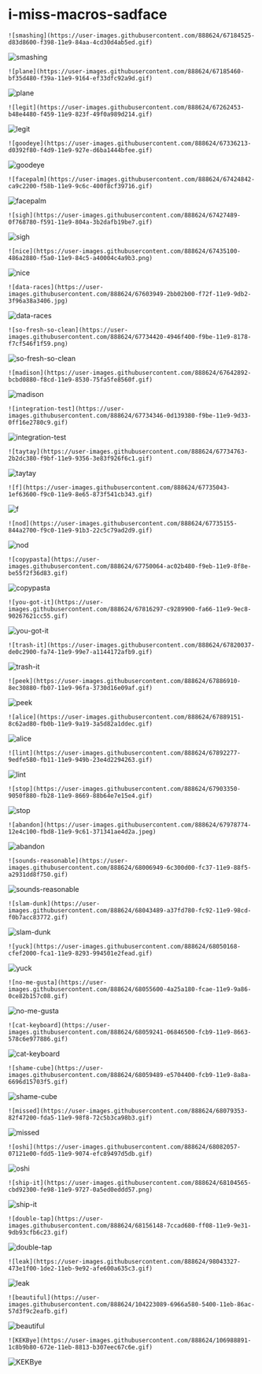 # i-miss-macros-sadface

`![smashing](https://user-images.githubusercontent.com/888624/67184525-d83d8600-f398-11e9-84aa-4cd30d4ab5ed.gif)`

![smashing](https://user-images.githubusercontent.com/888624/67184525-d83d8600-f398-11e9-84aa-4cd30d4ab5ed.gif)

`![plane](https://user-images.githubusercontent.com/888624/67185460-bf35d480-f39a-11e9-9164-ef33dfc92a9d.gif)`

![plane](https://user-images.githubusercontent.com/888624/67185460-bf35d480-f39a-11e9-9164-ef33dfc92a9d.gif)

`![legit](https://user-images.githubusercontent.com/888624/67262453-b48e4480-f459-11e9-823f-49f0a989d214.gif)`

![legit](https://user-images.githubusercontent.com/888624/67262453-b48e4480-f459-11e9-823f-49f0a989d214.gif)

`![goodeye](https://user-images.githubusercontent.com/888624/67336213-d0392f80-f4d9-11e9-927e-d6ba1444bfee.gif)`

![goodeye](https://user-images.githubusercontent.com/888624/67336213-d0392f80-f4d9-11e9-927e-d6ba1444bfee.gif)

`![facepalm](https://user-images.githubusercontent.com/888624/67424842-ca9c2200-f58b-11e9-9c6c-400f8cf39716.gif)`

![facepalm](https://user-images.githubusercontent.com/888624/67424842-ca9c2200-f58b-11e9-9c6c-400f8cf39716.gif)

`![sigh](https://user-images.githubusercontent.com/888624/67427489-0f768780-f591-11e9-804a-3b2dafb19be7.gif)`

![sigh](https://user-images.githubusercontent.com/888624/67427489-0f768780-f591-11e9-804a-3b2dafb19be7.gif)

`![nice](https://user-images.githubusercontent.com/888624/67435100-486a2880-f5a0-11e9-84c5-a40004c4a9b3.png)`

![nice](https://user-images.githubusercontent.com/888624/67435100-486a2880-f5a0-11e9-84c5-a40004c4a9b3.png)

`![data-races](https://user-images.githubusercontent.com/888624/67603949-2bb02b00-f72f-11e9-9db2-3f96a38a3406.jpg)`

![data-races](https://user-images.githubusercontent.com/888624/67603949-2bb02b00-f72f-11e9-9db2-3f96a38a3406.jpg)

`![so-fresh-so-clean](https://user-images.githubusercontent.com/888624/67734420-4946f400-f9be-11e9-8178-f7cf546f1f59.png)`

![so-fresh-so-clean](https://user-images.githubusercontent.com/888624/67734420-4946f400-f9be-11e9-8178-f7cf546f1f59.png)

`![madison](https://user-images.githubusercontent.com/888624/67642892-bcbd0880-f8cd-11e9-8530-75fa5fe8560f.gif)`

![madison](https://user-images.githubusercontent.com/888624/67642892-bcbd0880-f8cd-11e9-8530-75fa5fe8560f.gif)

`![integration-test](https://user-images.githubusercontent.com/888624/67734346-0d139380-f9be-11e9-9d33-0ff16e2780c9.gif)`

![integration-test](https://user-images.githubusercontent.com/888624/67734346-0d139380-f9be-11e9-9d33-0ff16e2780c9.gif)

`![taytay](https://user-images.githubusercontent.com/888624/67734763-2b2dc380-f9bf-11e9-9356-3e83f926f6c1.gif)`

![taytay](https://user-images.githubusercontent.com/888624/67734763-2b2dc380-f9bf-11e9-9356-3e83f926f6c1.gif)

`![f](https://user-images.githubusercontent.com/888624/67735043-1ef63600-f9c0-11e9-8e65-873f541cb343.gif)`

![f](https://user-images.githubusercontent.com/888624/67735043-1ef63600-f9c0-11e9-8e65-873f541cb343.gif)

`![nod](https://user-images.githubusercontent.com/888624/67735155-844a2700-f9c0-11e9-91b3-22c5c79ad2d9.gif)`

![nod](https://user-images.githubusercontent.com/888624/67735155-844a2700-f9c0-11e9-91b3-22c5c79ad2d9.gif)

`![copypasta](https://user-images.githubusercontent.com/888624/67750064-ac02b480-f9eb-11e9-8f8e-be55f2f36d83.gif)`

![copypasta](https://user-images.githubusercontent.com/888624/67750064-ac02b480-f9eb-11e9-8f8e-be55f2f36d83.gif)

`![you-got-it](https://user-images.githubusercontent.com/888624/67816297-c9289900-fa66-11e9-9ec8-90267621cc55.gif)`

![you-got-it](https://user-images.githubusercontent.com/888624/67816297-c9289900-fa66-11e9-9ec8-90267621cc55.gif)

`![trash-it](https://user-images.githubusercontent.com/888624/67820037-de0c2900-fa74-11e9-99e7-a1144172afb9.gif)`

![trash-it](https://user-images.githubusercontent.com/888624/67820037-de0c2900-fa74-11e9-99e7-a1144172afb9.gif)

`![peek](https://user-images.githubusercontent.com/888624/67886910-8ec30880-fb07-11e9-96fa-3730d16e09af.gif)`

![peek](https://user-images.githubusercontent.com/888624/67886910-8ec30880-fb07-11e9-96fa-3730d16e09af.gif)

`![alice](https://user-images.githubusercontent.com/888624/67889151-8c62ad80-fb0b-11e9-9a19-3a5d82a1ddec.gif)`

![alice](https://user-images.githubusercontent.com/888624/67889151-8c62ad80-fb0b-11e9-9a19-3a5d82a1ddec.gif)

`![lint](https://user-images.githubusercontent.com/888624/67892277-9edfe580-fb11-11e9-949b-23e4d2294263.gif)`

![lint](https://user-images.githubusercontent.com/888624/67892277-9edfe580-fb11-11e9-949b-23e4d2294263.gif)

`![stop](https://user-images.githubusercontent.com/888624/67903350-9050f880-fb28-11e9-8669-88b64e7e15e4.gif)`

![stop](https://user-images.githubusercontent.com/888624/67903350-9050f880-fb28-11e9-8669-88b64e7e15e4.gif)

`![abandon](https://user-images.githubusercontent.com/888624/67978774-12e4c100-fbd8-11e9-9c61-371341ae4d2a.jpeg)`

![abandon](https://user-images.githubusercontent.com/888624/67978774-12e4c100-fbd8-11e9-9c61-371341ae4d2a.jpeg)

`![sounds-reasonable](https://user-images.githubusercontent.com/888624/68006949-6c300d00-fc37-11e9-88f5-a2931dd8f750.gif)`

![sounds-reasonable](https://user-images.githubusercontent.com/888624/68006949-6c300d00-fc37-11e9-88f5-a2931dd8f750.gif)

`![slam-dunk](https://user-images.githubusercontent.com/888624/68043489-a37fd780-fc92-11e9-98cd-f0b7acc83772.gif)`

![slam-dunk](https://user-images.githubusercontent.com/888624/68043489-a37fd780-fc92-11e9-98cd-f0b7acc83772.gif)

`![yuck](https://user-images.githubusercontent.com/888624/68050168-cfef2000-fca1-11e9-8293-994501e2fead.gif)`

![yuck](https://user-images.githubusercontent.com/888624/68050168-cfef2000-fca1-11e9-8293-994501e2fead.gif)

`![no-me-gusta](https://user-images.githubusercontent.com/888624/68055600-4a25a180-fcae-11e9-9a86-0ce82b157c08.gif)`

![no-me-gusta](https://user-images.githubusercontent.com/888624/68055600-4a25a180-fcae-11e9-9a86-0ce82b157c08.gif)

`![cat-keyboard](https://user-images.githubusercontent.com/888624/68059241-06846500-fcb9-11e9-8663-578c6e977886.gif)`

![cat-keyboard](https://user-images.githubusercontent.com/888624/68059241-06846500-fcb9-11e9-8663-578c6e977886.gif)

`![shame-cube](https://user-images.githubusercontent.com/888624/68059489-e5704400-fcb9-11e9-8a8a-6696d15703f5.gif)`

![shame-cube](https://user-images.githubusercontent.com/888624/68059489-e5704400-fcb9-11e9-8a8a-6696d15703f5.gif)

`![missed](https://user-images.githubusercontent.com/888624/68079353-82f47200-fda5-11e9-98f8-72c5b3ca98b3.gif)`

![missed](https://user-images.githubusercontent.com/888624/68079353-82f47200-fda5-11e9-98f8-72c5b3ca98b3.gif)

`![oshi](https://user-images.githubusercontent.com/888624/68082057-07121e00-fdd5-11e9-9074-efc89497d5db.gif)`

![oshi](https://user-images.githubusercontent.com/888624/68082057-07121e00-fdd5-11e9-9074-efc89497d5db.gif)

`![ship-it](https://user-images.githubusercontent.com/888624/68104565-cbd92300-fe98-11e9-9727-0a5ed0eddd57.png)`

![ship-it](https://user-images.githubusercontent.com/888624/68104565-cbd92300-fe98-11e9-9727-0a5ed0eddd57.png)

`![double-tap](https://user-images.githubusercontent.com/888624/68156148-7ccad680-ff08-11e9-9e31-9db93cfb6c23.gif)`

![double-tap](https://user-images.githubusercontent.com/888624/68156148-7ccad680-ff08-11e9-9e31-9db93cfb6c23.gif)

`![leak](https://user-images.githubusercontent.com/888624/98043327-473e1f00-1de2-11eb-9e92-afe600a635c3.gif)`

![leak](https://user-images.githubusercontent.com/888624/98043327-473e1f00-1de2-11eb-9e92-afe600a635c3.gif)

`![beautiful](https://user-images.githubusercontent.com/888624/104223089-6966a580-5400-11eb-86ac-57d3f9c2eafb.gif)`

![beautiful](https://user-images.githubusercontent.com/888624/104223089-6966a580-5400-11eb-86ac-57d3f9c2eafb.gif)

`![KEKBye](https://user-images.githubusercontent.com/888624/106988891-1c8b9b80-672e-11eb-8813-b307eec67c6e.gif)`

![KEKBye](https://user-images.githubusercontent.com/888624/106988891-1c8b9b80-672e-11eb-8813-b307eec67c6e.gif)
